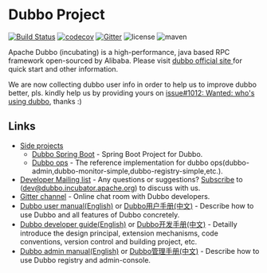 # Dubbo Project

[![Build Status](https://travis-ci.org/apache/incubator-dubbo.svg?branch=master)](https://travis-ci.org/apache/incubator-dubbo) 
[![codecov](https://codecov.io/gh/apache/incubator-dubbo/branch/master/graph/badge.svg)](https://codecov.io/gh/apache/incubator-dubbo)
[![Gitter](https://badges.gitter.im/alibaba/dubbo.svg)](https://gitter.im/alibaba/dubbo?utm_source=badge&utm_medium=badge&utm_campaign=pr-badge)
![license](https://img.shields.io/github/license/alibaba/dubbo.svg)
![maven](https://img.shields.io/maven-central/v/com.alibaba/dubbo.svg)

Apache Dubbo (incubating) is a high-performance, java based RPC framework open-sourced by Alibaba. Please visit [dubbo official site ](dubbo.incubator.apache.org) for quick start and other information.

We are now collecting dubbo user info in order to help us to improve dubbo better, pls. kindly help us by providing yours on [issue#1012: Wanted: who's using dubbo](https://github.com/apache/incubator-dubbo/issues/1012), thanks :)

## Links

* [Side projects](https://github.com/apache/incubator-dubbo)
    * [Dubbo Spring Boot](https://github.com/dubbo/dubbo-spring-boot-project) - Spring Boot Project for Dubbo.
    * [Dubbo ops](https://github.com/dubbo/dubbo-ops) - The reference implementation for dubbo ops(dubbo-admin,dubbo-monitor-simple,dubbo-registry-simple,etc.).
* [Developer Mailing list](https://github.com/alibaba/dubbo/issues/1393) - Any questions or suggestions? [Subscribe](https://github.com/alibaba/dubbo/issues/1393) to (dev@dubbo.incubator.apache.org) to discuss with us.
* [Gitter channel](https://gitter.im/alibaba/dubbo) - Online chat room with Dubbo developers.
* [Dubbo user manual(English)](http://dubbo.io/books/dubbo-user-book-en/) or [Dubbo用户手册(中文)](http://dubbo.io/books/dubbo-user-book/) - Describe how to use Dubbo and all features of Dubbo concretely.
* [Dubbo developer guide(English)](http://dubbo.io/books/dubbo-dev-book-en/) or [Dubbo开发手册(中文)](http://dubbo.io/books/dubbo-dev-book/) - Detailly introduce the design principal, extension mechanisms, code conventions, version control and building project, etc.
* [Dubbo admin manual(English)](http://dubbo.io/books/dubbo-admin-book-en/) or [Dubbo管理手册(中文)](http://dubbo.io/books/dubbo-admin-book/) - Describe how to use Dubbo registry and admin-console.

